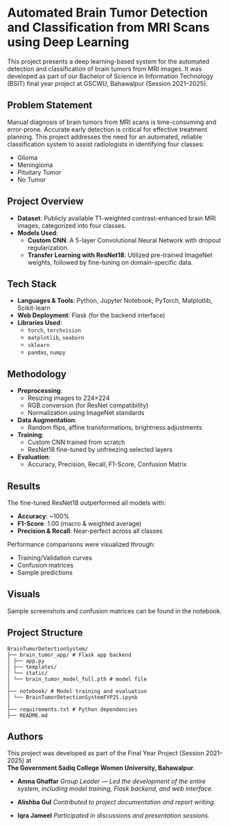 # Automated Brain Tumor Detection and Classification from MRI Scans using Deep Learning

This project presents a deep learning-based system for the automated detection and classification of brain tumors from MRI images. It was developed as part of our Bachelor of Science in Information Technology (BSIT) final year project at GSCWU, Bahawalpur (Session 2021–2025).

## Problem Statement

Manual diagnosis of brain tumors from MRI scans is time-consuming and error-prone. Accurate early detection is critical for effective treatment planning. This project addresses the need for an automated, reliable classification system to assist radiologists in identifying four classes:
- Glioma
- Meningioma
- Pituitary Tumor
- No Tumor

##  Project Overview

- **Dataset**: Publicly available T1-weighted contrast-enhanced brain MRI images, categorized into four classes.
- **Models Used**:
  - **Custom CNN**: A 5-layer Convolutional Neural Network with dropout regularization.
  - **Transfer Learning with ResNet18**: Utilized pre-trained ImageNet weights, followed by fine-tuning on domain-specific data.

## Tech Stack

- **Languages & Tools**: Python, Jupyter Notebook, PyTorch, Matplotlib, Scikit-learn
- **Web Deployment**: Flask (for the backend interface)
- **Libraries Used**:
  - `torch`, `torchvision`
  - `matplotlib`, `seaborn`
  - `sklearn`
  - `pandas`, `numpy`

## Methodology

- **Preprocessing**:
  - Resizing images to 224×224
  - RGB conversion (for ResNet compatibility)
  - Normalization using ImageNet standards
- **Data Augmentation**:
  - Random flips, affine transformations, brightness adjustments
- **Training**:
  - Custom CNN trained from scratch
  - ResNet18 fine-tuned by unfreezing selected layers
- **Evaluation**:
  - Accuracy, Precision, Recall, F1-Score, Confusion Matrix

## Results

The fine-tuned ResNet18 outperformed all models with:
- **Accuracy**: ~100%
- **F1-Score**: 1.00 (macro & weighted average)
- **Precision & Recall**: Near-perfect across all classes

Performance comparisons were visualized through:
- Training/Validation curves
- Confusion matrices
- Sample predictions

## Visuals

Sample screenshots and confusion matrices can be found in the notebook.

## Project Structure
```
BrainTumorDetectionSystem/
├── brain_tumor_app/ # Flask app backend
│ ├── app.py
│ ├── templates/
│ └── static/
│ └── brain_tumor_model_full.pth # model file
│
├── notebook/ # Model training and evaluation
│ └── BrainTumorDetectionSystemFYP25.ipynb
│
├── requirements.txt # Python dependencies
├── README.md
```
## Authors

This project was developed as part of the Final Year Project (Session 2021–2025) at  
**The Government Sadiq College Women University, Bahawalpur**.

- **Amna Ghaffar**
  *Group Leader — Led the development of the entire system, including model training, Flask backend, and web interface.*

- **Alishba Gul**
  *Contributed to project documentation and report writing.*

- **Iqra Jameel**
  *Participated in discussions and presentation sessions.*

